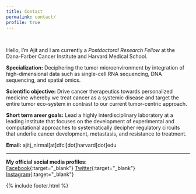 ```yaml
---
title: Contact
permalink: contact/
profile: true
---
```

<br>

Hello, I’m Ajit and I am currently a *Postdoctoral Research Fellow* at the Dana-Farber Cancer Institute and Harvard Medical School.

**Specialization:** Deciphering the tumor microenvironment by integration of high-dimensional data such as single-cell RNA sequencing, DNA sequencing, and spatial omics.

**Scientific objective:** Drive cancer therapeutics towards personalized medicine whereby we treat cancer as a systemic disease and target the entire tumor eco-system in contrast to our current tumor-centric approach. 

**Short term areer goals:** Lead a highly interdisciplinary laboratory at a leading institute that focuses on the development of experimental and computational approaches to systematically decipher regulatory circuits that underlie cancer development, metastasis, and resistance to treatment.

**Email:** ajitj_nirmal[at]dfci[dot]harvard[dot]edu


---
**My official social media profiles**:  
<i class="fab fa-facebook"></i>[ Facebook](https://www.facebook.com/ajitjohnsonnirmal){:target="_blank"}
<i class="fab fa-twitter-square"></i>[ Twitter](https://twitter.com/ajitjohnson_n){:target="_blank"}
<i class="fab fa-instagram"></i>[ Instagram](https://www.instagram.com/ajitjohnson_n/){:target="_blank"}

{% include footer.html %}